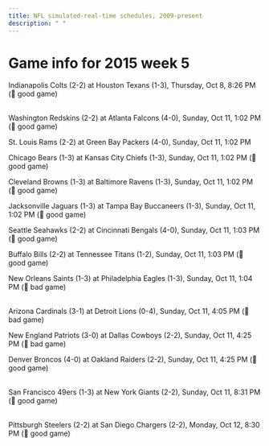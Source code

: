 ```yaml
---
title: NFL simulated-real-time schedules, 2009-present
description: " "
---
```


# Game info for 2015 week 5

Indianapolis Colts (2-2) at Houston Texans (1-3), Thursday, Oct 8, 8:26 PM (:football: good game)

<br/>Washington Redskins (2-2) at Atlanta Falcons (4-0), Sunday, Oct 11, 1:02 PM (:football: good game)

St. Louis Rams (2-2) at Green Bay Packers (4-0), Sunday, Oct 11, 1:02 PM

Chicago Bears (1-3) at Kansas City Chiefs (1-3), Sunday, Oct 11, 1:02 PM (:football: good game)

Cleveland Browns (1-3) at Baltimore Ravens (1-3), Sunday, Oct 11, 1:02 PM (:football: good game)

Jacksonville Jaguars (1-3) at Tampa Bay Buccaneers (1-3), Sunday, Oct 11, 1:02 PM (:football: good game)

Seattle Seahawks (2-2) at Cincinnati Bengals (4-0), Sunday, Oct 11, 1:03 PM (:football: good game)

Buffalo Bills (2-2) at Tennessee Titans (1-2), Sunday, Oct 11, 1:03 PM (:football: good game)

New Orleans Saints (1-3) at Philadelphia Eagles (1-3), Sunday, Oct 11, 1:04 PM (:red_circle: bad game)

<br/>Arizona Cardinals (3-1) at Detroit Lions (0-4), Sunday, Oct 11, 4:05 PM (:red_circle: bad game)

New England Patriots (3-0) at Dallas Cowboys (2-2), Sunday, Oct 11, 4:25 PM (:red_circle: bad game)

Denver Broncos (4-0) at Oakland Raiders (2-2), Sunday, Oct 11, 4:25 PM (:football: good game)

<br/>San Francisco 49ers (1-3) at New York Giants (2-2), Sunday, Oct 11, 8:31 PM (:football: good game)

<br/>Pittsburgh Steelers (2-2) at San Diego Chargers (2-2), Monday, Oct 12, 8:30 PM (:football: good game)

